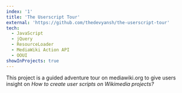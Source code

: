 ```yaml
---
index: '1'
title: 'The Userscript Tour'
external: 'https://github.com/thedevyansh/the-userscript-tour'
tech:
  - JavaScript
  - jQuery
  - ResourceLoader
  - MediaWiki Action API
  - OOUI
showInProjects: true
---
```


This project is a guided adventure tour on mediawiki.org to give users insight on _How to create user scripts on Wikimedia projects?_
